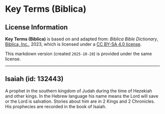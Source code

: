 # Key Terms (Biblica)

## License Information

**Key Terms (Biblica)** is based on and adapted from: _Biblica Bible Dictionary_, [Biblica, Inc.](https://www.biblica.com/), 2023, which is licensed under a [CC BY-SA 4.0 license](https://creativecommons.org/licenses/by-sa/4.0/legalcode.en).

This markdown version (created `2025-10-20`) is provided under the same license.



--------------------------------

## Isaiah (id: 132443)

A prophet in the southern kingdom of Judah during the time of Hezekiah and other kings. In the Hebrew language his name means the Lord will save or the Lord is salvation. Stories about him are in 2 Kings and 2 Chronicles. His prophecies are recorded in the book of Isaiah.


